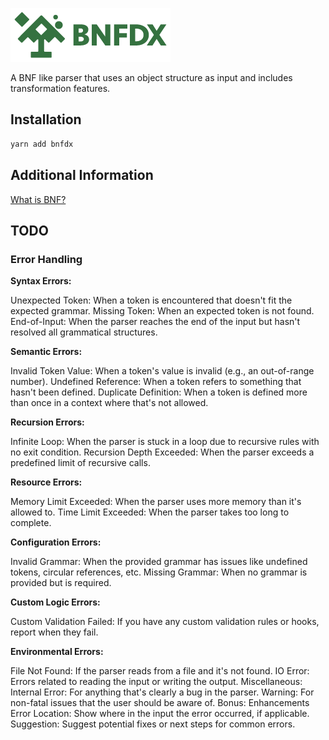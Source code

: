![BNFDX](./src/Assets/ID/BNFDX%20Logo%202023.png)

A BNF like parser that uses an object structure as input and includes transformation features.

## Installation

```bash
yarn add bnfdx
```

## Additional Information

[What is BNF?](https://en.wikipedia.org/wiki/Backus%E2%80%93Naur_form)

## TODO

### Error Handling

**Syntax Errors:**

Unexpected Token: When a token is encountered that doesn't fit the expected grammar.
Missing Token: When an expected token is not found.
End-of-Input: When the parser reaches the end of the input but hasn't resolved all grammatical structures.

**Semantic Errors:**

Invalid Token Value: When a token's value is invalid (e.g., an out-of-range number).
Undefined Reference: When a token refers to something that hasn't been defined.
Duplicate Definition: When a token is defined more than once in a context where that's not allowed.

**Recursion Errors:**

Infinite Loop: When the parser is stuck in a loop due to recursive rules with no exit condition.
Recursion Depth Exceeded: When the parser exceeds a predefined limit of recursive calls.

**Resource Errors:**

Memory Limit Exceeded: When the parser uses more memory than it's allowed to.
Time Limit Exceeded: When the parser takes too long to complete.

**Configuration Errors:**

Invalid Grammar: When the provided grammar has issues like undefined tokens, circular references, etc.
Missing Grammar: When no grammar is provided but is required.

**Custom Logic Errors:**

Custom Validation Failed: If you have any custom validation rules or hooks, report when they fail.

**Environmental Errors:**

File Not Found: If the parser reads from a file and it's not found.
IO Error: Errors related to reading the input or writing the output.
Miscellaneous:
Internal Error: For anything that's clearly a bug in the parser.
Warning: For non-fatal issues that the user should be aware of.
Bonus: Enhancements
Error Location: Show where in the input the error occurred, if applicable.
Suggestion: Suggest potential fixes or next steps for common errors.
